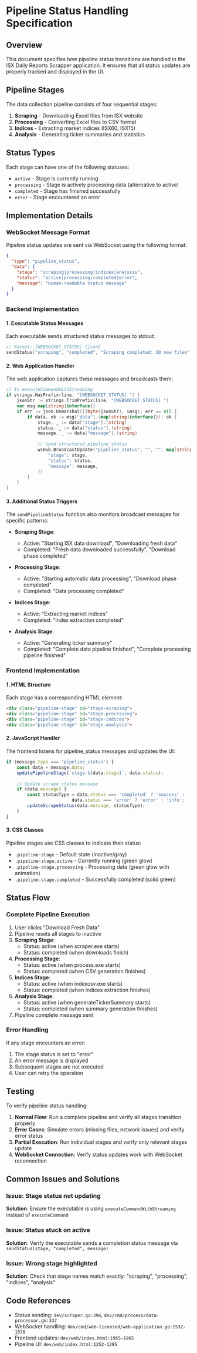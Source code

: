 # Pipeline Status Handling Specification

## Overview
This document specifies how pipeline status transitions are handled in the ISX Daily Reports Scrapper application. It ensures that all status updates are properly tracked and displayed in the UI.

## Pipeline Stages

The data collection pipeline consists of four sequential stages:

1. **Scraping** - Downloading Excel files from ISX website
2. **Processing** - Converting Excel files to CSV format
3. **Indices** - Extracting market indices (ISX60, ISX15)
4. **Analysis** - Generating ticker summaries and statistics

## Status Types

Each stage can have one of the following statuses:

- `active` - Stage is currently running
- `processing` - Stage is actively processing data (alternative to active)
- `completed` - Stage has finished successfully
- `error` - Stage encountered an error

## Implementation Details

### WebSocket Message Format

Pipeline status updates are sent via WebSocket using the following format:

```json
{
  "type": "pipeline_status",
  "data": {
    "stage": "scraping|processing|indices|analysis",
    "status": "active|processing|completed|error",
    "message": "Human-readable status message"
  }
}
```

### Backend Implementation

#### 1. Executable Status Messages

Each executable sends structured status messages to stdout:

```go
// Format: [WEBSOCKET_STATUS] {json}
sendStatus("scraping", "completed", "Scraping completed: 10 new files")
```

#### 2. Web Application Handler

The web application captures these messages and broadcasts them:

```go
// In executeCommandWithStreaming
if strings.HasPrefix(line, "[WEBSOCKET_STATUS] ") {
    jsonStr := strings.TrimPrefix(line, "[WEBSOCKET_STATUS] ")
    var msg map[string]interface{}
    if err := json.Unmarshal([]byte(jsonStr), &msg); err == nil {
        if data, ok := msg["data"].(map[string]interface{}); ok {
            stage, _ := data["stage"].(string)
            status, _ := data["status"].(string)
            message, _ := data["message"].(string)
            
            // Send structured pipeline status
            wsHub.BroadcastUpdate("pipeline_status", "", "", map[string]interface{}{
                "stage": stage,
                "status": status,
                "message": message,
            })
        }
    }
}
```

#### 3. Additional Status Triggers

The `sendPipelineStatus` function also monitors broadcast messages for specific patterns:

- **Scraping Stage**:
  - Active: "Starting ISX data download", "Downloading fresh data"
  - Completed: "Fresh data downloaded successfully", "Download phase completed"

- **Processing Stage**:
  - Active: "Starting automatic data processing", "Download phase completed"
  - Completed: "Data processing completed"

- **Indices Stage**:
  - Active: "Extracting market indices"
  - Completed: "Index extraction completed"

- **Analysis Stage**:
  - Active: "Generating ticker summary"
  - Completed: "Complete data pipeline finished", "Complete processing pipeline finished"

### Frontend Implementation

#### 1. HTML Structure

Each stage has a corresponding HTML element:

```html
<div class="pipeline-stage" id="stage-scraping">
<div class="pipeline-stage" id="stage-processing">
<div class="pipeline-stage" id="stage-indices">
<div class="pipeline-stage" id="stage-analysis">
```

#### 2. JavaScript Handler

The frontend listens for pipeline_status messages and updates the UI:

```javascript
if (message.type === 'pipeline_status') {
    const data = message.data;
    updatePipelineStage(`stage-${data.stage}`, data.status);
    
    // Update scrape status message
    if (data.message) {
        const statusType = data.status === 'completed' ? 'success' :
                         data.status === 'error' ? 'error' : 'info';
        updateScrapeStatus(data.message, statusType);
    }
}
```

#### 3. CSS Classes

Pipeline stages use CSS classes to indicate their status:

- `.pipeline-stage` - Default state (inactive/gray)
- `.pipeline-stage.active` - Currently running (green glow)
- `.pipeline-stage.processing` - Processing data (green glow with animation)
- `.pipeline-stage.completed` - Successfully completed (solid green)

## Status Flow

### Complete Pipeline Execution

1. User clicks "Download Fresh Data"
2. Pipeline resets all stages to inactive
3. **Scraping Stage**:
   - Status: active (when scraper.exe starts)
   - Status: completed (when downloads finish)
4. **Processing Stage**:
   - Status: active (when process.exe starts)
   - Status: completed (when CSV generation finishes)
5. **Indices Stage**:
   - Status: active (when indexcsv.exe starts)
   - Status: completed (when indices extraction finishes)
6. **Analysis Stage**:
   - Status: active (when generateTickerSummary starts)
   - Status: completed (when summary generation finishes)
7. Pipeline complete message sent

### Error Handling

If any stage encounters an error:
1. The stage status is set to "error"
2. An error message is displayed
3. Subsequent stages are not executed
4. User can retry the operation

## Testing

To verify pipeline status handling:

1. **Normal Flow**: Run a complete pipeline and verify all stages transition properly
2. **Error Cases**: Simulate errors (missing files, network issues) and verify error status
3. **Partial Execution**: Run individual stages and verify only relevant stages update
4. **WebSocket Connection**: Verify status updates work with WebSocket reconnection

## Common Issues and Solutions

### Issue: Stage status not updating
**Solution**: Ensure the executable is using `executeCommandWithStreaming` instead of `executeCommand`

### Issue: Status stuck on active
**Solution**: Verify the executable sends a completion status message via `sendStatus(stage, "completed", message)`

### Issue: Wrong stage highlighted
**Solution**: Check that stage names match exactly: "scraping", "processing", "indices", "analysis"

## Code References

- Status sending: `dev/scraper.go:394`, `dev/cmd/process/data-processor.go:337`
- WebSocket handling: `dev/cmd/web-licensed/web-application.go:1532-1570`
- Frontend updates: `dev/web/index.html:1955-1965`
- Pipeline UI: `dev/web/index.html:1252-1295`